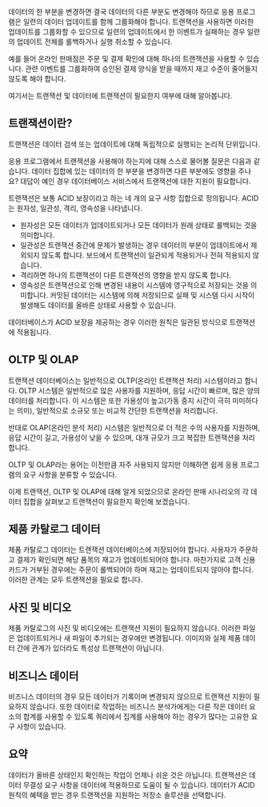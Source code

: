 데이터의 한 부분을 변경하면 결국 데이터의 다른 부분도 변경해야 하므로 응용 프로그램은 일련의 데이터 업데이트를 함께 그룹화해야 합니다. 트랜잭션을 사용하면 이러한 업데이트를 그룹화할 수 있으므로 일련의 업데이트에서 한 이벤트가 실패하는 경우 일련의 업데이트 전체를 롤백하거나 실행 취소할 수 있습니다. 

예를 들어 온라인 판매점은 주문 및 결제 확인에 대해 하나의 트랜잭션을 사용할 수 있습니다. 관련 이벤트를 그룹화하여 승인된 결제 양식을 받을 때까지 재고 수준이 줄어들지 않도록 해야 합니다.

여기서는 트랜잭션 및 데이터에 트랜잭션이 필요한지 여부에 대해 알아봅니다.

## <a name="what-is-a-transaction"></a>트랜잭션이란?

트랜잭션은 데이터 검색 또는 업데이트에 대해 독립적으로 실행되는 논리적 단위입니다.

응용 프로그램에서 트랜잭션을 사용해야 하는지에 대해 스스로 물어볼 질문은 다음과 같습니다. 데이터 집합에 있는 데이터의 한 부분을 변경하면 다른 부분에도 영향을 주나요? 대답이 예인 경우 데이터베이스 서비스에서 트랜잭션에 대한 지원이 필요합니다.

트랜잭션은 보통 ACID 보장이라고 하는 네 개의 요구 사항 집합으로 정의됩니다. ACID는 원자성, 일관성, 격리, 영속성을 나타냅니다.

- 원자성은 모든 데이터가 업데이트되거나 모든 데이터가 원래 상태로 롤백되는 것을 의미합니다.
- 일관성은 트랜잭션 중간에 문제가 발생하는 경우 데이터의 부분이 업데이트에서 제외되지 않도록 합니다. 보드에서 트랜잭션이 일관되게 적용되거나 전혀 적용되지 않습니다.
- 격리하면 하나의 트랜잭션이 다른 트랜잭션의 영향을 받지 않도록 합니다.
- 영속성은 트랜잭션으로 인해 변경된 내용이 시스템에 영구적으로 저장되는 것을 의미합니다. 커밋된 데이터는 시스템에 의해 저장되므로 실패 및 시스템 다시 시작이 발생해도 데이터를 올바른 상태로 사용할 수 있습니다.

데이터베이스가 ACID 보장을 제공하는 경우 이러한 원칙은 일관된 방식으로 트랜잭션에 적용됩니다.

## <a name="oltp-vs-olap"></a>OLTP 및 OLAP

트랜잭션 데이터베이스는 일반적으로 OLTP(온라인 트랜잭션 처리) 시스템이라고 합니다. OLTP 시스템은 일반적으로 많은 사용자를 지원하며, 응답 시간이 빠르며, 많은 양의 데이터를 처리합니다. 이 시스템은 또한 가용성이 높고(가동 중지 시간이 극히 미미하다는 의미), 일반적으로 소규모 또는 비교적 간단한 트랜잭션을 처리합니다.

반대로 OLAP(온라인 분석 처리) 시스템은 일반적으로 더 적은 수의 사용자를 지원하며, 응답 시간이 길고, 가용성이 낮을 수 있으며, 대개 규모가 크고 복잡한 트랜잭션을 처리합니다.

OLTP 및 OLAP라는 용어는 이전만큼 자주 사용되지 않지만 이해하면 쉽게 응용 프로그램의 요구 사항을 분류할 수 있습니다. 

이제 트랜잭션, OLTP 및 OLAP에 대해 알게 되었으므로 온라인 판매 시나리오의 각 데이터 집합을 살펴보고 트랜잭션이 필요한지 확인해 보겠습니다.

## <a name="product-catalog-data"></a>제품 카탈로그 데이터

제품 카탈로그 데이터는 트랜잭션 데이터베이스에 저장되어야 합니다. 사용자가 주문하고 결제가 확인되면 해당 품목의 재고가 업데이트되어야 합니다. 마찬가지로 고객 신용 카드가 거부된 경우에는 주문이 롤백되어야 하며 재고는 업데이트되지 않아야 합니다. 이러한 관계는 모두 트랜잭션을 필요로 합니다.

## <a name="photos-and-videos"></a>사진 및 비디오

제품 카탈로그의 사진 및 비디오에는 트랜잭션 지원이 필요하지 않습니다. 이러한 파일은 업데이트되거나 새 파일이 추가되는 경우에만 변경됩니다. 이미지와 실제 제품 데이터 간에 관계가 있더라도 특성상 트랜잭션이 아닙니다.

## <a name="business-data"></a>비즈니스 데이터

비즈니스 데이터의 경우 모든 데이터가 기록이며 변경되지 않으므로 트랜잭션 지원이 필요하지 않습니다. 또한 데이터로 작업하는 비즈니스 분석가에게는 다른 작은 데이터 요소의 합계를 사용할 수 있도록 쿼리에서 집계를 사용해야 하는 경우가 많다는 고유한 요구 사항이 있습니다.

## <a name="summary"></a>요약

데이터가 올바른 상태인지 확인하는 작업이 언제나 쉬운 것은 아닙니다. 트랜잭션은 데이터 무결성 요구 사항을 데이터에 적용하므로 도움이 될 수 있습니다. 데이터가 ACID 원칙의 혜택을 받는 경우 트랜잭션을 지원하는 저장소 솔루션을 선택합니다.